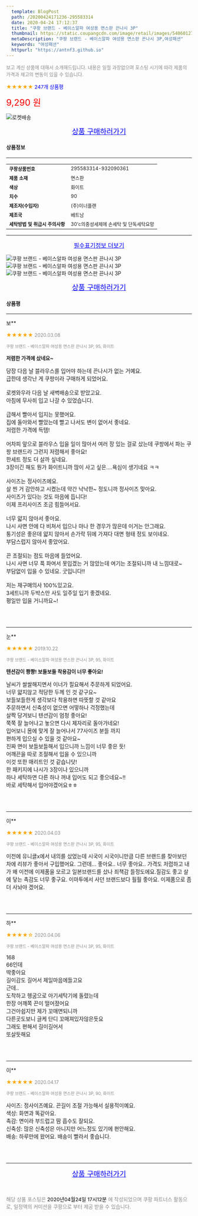 ```yaml
---
  template: BlogPost
  path: /20200424171236-295583314
  date: 2020-04-24 17:12:37
  title: "쿠팡 브랜드 - 베이스알파 여성용 면스판 끈나시 3P"
  thumbnail: https://static.coupangcdn.com/image/retail/images/5406012799242-22209cd3-e029-4b56-97cf-24726af6aa9a.jpg
  metaDescription: "쿠팡 브랜드 - 베이스알파 여성용 면스판 끈나시 3P,여성패션"
  keywords: "여성패션"
  httpurl: "https://antnf3.github.io"
---
```

  
<span style="color: #888;font-size:0.8rem">보고 계신 상품에 대해서 소개해드립니다.
내용은 일절 과장없으며 포스팅 시기에 따라 제품의 가격과 재고의 변동이 있을 수 있습니다.</span>
  
<span style="color: orange;">★★★★★</span> <span style="color: blue;font-size: 0.85rem;">247개 상품평</span>

<span style="font-size: 0.9rem"></span> 

<span style="color: red;font-size: 1.5rem;">9,290 원</span>

![로켓배송](https://postfiles.pstatic.net/MjAyMDA0MTBfMjcz/MDAxNTg2NDQ1OTAwMDc5.1T-Iy6-X12_V8iyof2OtSqUCu6urPUUOnjG41kbMy_kg.c1eqxaGayJ1XX0TGV24QXbZg9dvQ9C_dYZx39G_Z7Wog.PNG.cigshop2/rocket_logo.png?type=w773)

<p align="center"><a href="http://me2.do/xgeAz5Da" style="font-size: 1.2rem; color: blue;">상품 구매하러가기</a></p>

#### 상품정보

---

|                  |                       |
| ---------------- | --------------------- |
| **<span style="font-size:0.8rem;">쿠팡상품번호</span>** | <span style="font-size:0.8rem;">295583314-932090361</span> |
| **<span style="font-size:0.8rem;">제품 소재</span>**    | <span style="font-size:0.8rem;">면스판</span>        |
| **<span style="font-size:0.8rem;">색상</span>**    | <span style="font-size:0.8rem;">화이트</span>        |
| **<span style="font-size:0.8rem;">치수</span>**    | <span style="font-size:0.8rem;">90</span>        |
| **<span style="font-size:0.8rem;">제조자(수입자)</span>**    | <span style="font-size:0.8rem;">(주)이너플랜</span>        |
| **<span style="font-size:0.8rem;">제조국</span>**    | <span style="font-size:0.8rem;">베트남</span>        |
| **<span style="font-size:0.8rem;">세탁방법 및 취급시 주의사항</span>**    | <span style="font-size:0.8rem;">30'c의중성세제에 손세탁 및 단독세탁요망</span>        |




---

<p align="center"><a href="http://me2.do/xgeAz5Da" style="font-size: 1rem; color: blue;">필수표기정보 더보기</a></p>

![쿠팡 브랜드 - 베이스알파 여성용 면스판 끈나시 3P](http://thumbnail8.coupangcdn.com/thumbnails/remote/q89/image/retail/images/489197499595487-461919b7-7f75-40b2-871a-0d3949996bc2.jpg)
![쿠팡 브랜드 - 베이스알파 여성용 면스판 끈나시 3P](http://thumbnail9.coupangcdn.com/thumbnails/remote/q89/image/retail/images/489180830854263-abe6981b-9261-4f89-a3bb-8e10c92f5670.jpg)
![쿠팡 브랜드 - 베이스알파 여성용 면스판 끈나시 3P](http://thumbnail10.coupangcdn.com/thumbnails/remote/q89/image/retail/images/489169251684923-a151b8f8-5575-4a88-b90c-4346975971b0.jpg)

<p align="center"><a href="http://me2.do/xgeAz5Da" style="font-size: 1.2rem; color: blue;">상품 구매하러가기</a></p>

#### 상품평
  
---
  
보**
    
<span style="color: orange;">★★★★★</span> <span style="font-size:0.8rem;color: #888;">2020.03.08</span>
    
<span style="color: #888;font-size:0.7rem">쿠팡 브랜드 - 베이스알파 여성용 면스판 끈나시 3P, 95, 화이트</span>
    
<span style="font-size:0.85rem">**저렴한 가격에 샀네요~**</span>
    
<span style="font-size: 0.9rem;">당장 다음 날 블라우스를 입어야 하는데 끈나시가 없는 거예요.<br/>급한데 생각난 게 쿠팡이라 구매하게 되었어요.<br/><br/>로켓와우라 다음 날 새벽배송으로 받았고요.<br/>아침에 무사히 입고 나갈 수 있었습니다.<br/><br/>급해서 빨아서 입지는 못했어요.<br/>집에 돌아와서 빨았는데 빨고 나서도 변이 없어서 좋네요.<br/>저렴한 가격에 득템!<br/><br/>어차피 앞으로 블라우스 입을 일이 많아서 여러 장 있는 걸로 샀는데 쿠팡에서 파는 쿠팡 브랜드라 그런지 저렴해서 좋아요!<br/>한세트 정도 더 살까 싶네요.<br/>3장이긴 해도 뭔가 화이트니까 많이 사고 싶은....욕심이 생기네요 ㅋㅋ<br/><br/>사이즈는 정사이즈에요.<br/>살 찐 거 감안하고 시켰는데 약간 낙낙한~ 정도니까 정사이즈 맞아요.<br/>사이즈가 있다는 것도 마음에 듭니다!<br/>이제 프리사이즈 조금 힘들어서요.<br/><br/>너무 얇지 않아서 좋아요.<br/>나시 사면 안에 다 비쳐서 입으나 마나 한 경우가 많은데 이거는 안그래요.<br/>통기성은 좋은데 얇지 않아서 손가락 뒤에 가져다 대면 형태 정도 보이네요.<br/>부담스럽지 않아서 좋았어요.<br/><br/>끈 조절되는 점도 마음에 들었어요.<br/>나시 사면 너무 푹 파여서 못입겠는 거 많았는데 여기는 조절되니까 내 느낌대로~<br/>부담없이 입을 수 있네요. 굿입니다!!<br/><br/>저는 재구매의사 100%있고요.<br/>3세트니까 두박스만 사도 일주일 입기 좋겠네요.<br/>평일만 입을 거니까요~!</span>
    
<br>
<br>

---
  
눈**
    
<span style="color: orange;">★★★★★</span> <span style="font-size:0.8rem;color: #888;">2019.10.22</span>
    
<span style="color: #888;font-size:0.7rem">쿠팡 브랜드 - 베이스알파 여성용 면스판 끈나시 3P, 95, 화이트</span>
    
<span style="font-size:0.85rem">**텐션감이 쫭쫭! 보들보들 착용감이 너무 좋아요!**</span>
    
<span style="font-size: 0.9rem;">날씨가 쌀쌀해지면서 이너가 필요해서 주문하게 되었어요.<br/>너무 얇지않고 적당한 두께 인 것 같구요~<br/>보들보들한게 생각보다 착용하면 따뜻할 것 같아요<br/>주문하면서 신축성이 없으면 어떻하나 걱정했는데<br/>살짝 당겨보니 텐션감이 엄청 좋아요! <br/>쭉쭉 잘 늘어나고 놓으면 다시 제자리로 돌아가네요!<br/>입어보니 몸에 맞게 잘 늘어나서 77사이즈 분들 까지 <br/>편하게 입으실 수 있을 것 같아요~ <br/>진짜 면이 보들보들해서 입으니까 느낌이 너무 좋은 듯!<br/>어깨끈을 따로 조절해서 입을 수 있으니까 <br/>이것 또한 매리트인 것 같습니닷! <br/>한 패키지에 나시가 3장이나 있으니까 <br/>하나 세탁하면 다른 하나 꺼내 입어도 되고 좋으네요~!! <br/>바로 세탁해서 입어야겠어요ㅎㅎ</span>
    
<br>
<br>

---
  
이**
    
<span style="color: orange;">★★★★★</span> <span style="font-size:0.8rem;color: #888;">2020.04.03</span>
    
<span style="color: #888;font-size:0.7rem">쿠팡 브랜드 - 베이스알파 여성용 면스판 끈나시 3P, 95, 화이트</span>
    

    
<span style="font-size: 0.9rem;">이전에 유니클x에서 내의를 샀었는데 시국이 시국이니만큼 다른 브랜드를 찾아보던 차에 리뷰가 좋아서 구입했어요. 그런데... 좋아요.. 너무 좋아요.. 가격도 저렴하고 내가 왜 이전에 이제품을 모르고 일본브랜드를 샀나 죄책감 들정도에요.질감도 좋고 살에 닿는 촉감도 너무 좋구요. 이마투에서 사던 브랜드보다 훨훨 좋아요. 이제품으로 좀더 사놔야 겠어요.</span>
    
<br>
<br>

---
  
하**
    
<span style="color: orange;">★★★★☆</span> <span style="font-size:0.8rem;color: #888;">2020.04.06</span>
    
<span style="color: #888;font-size:0.7rem">쿠팡 브랜드 - 베이스알파 여성용 면스판 끈나시 3P, 95, 화이트</span>
    

    
<span style="font-size: 0.9rem;">168 <br/>66인데<br/>딱좋아요<br/>길이감도 길어서 제일마음에들고요<br/>근데..<br/>도착하고 헹굼으로 아기세탁기에 돌렸는데<br/>한장 어깨쪽 끈이 떨어졌어요<br/>그건아쉽지만 제가 꼬매면되니까<br/>다른곳도보니 글케 단디 꼬매져있자않은듯요<br/>그래도 편해서 길이길어서<br/>또살듯해요</span>
    
<br>
<br>

---
  
이**
    
<span style="color: orange;">★★★★★</span> <span style="font-size:0.8rem;color: #888;">2020.04.17</span>
    
<span style="color: #888;font-size:0.7rem">쿠팡 브랜드 - 베이스알파 여성용 면스판 끈나시 3P, 90, 화이트</span>
    

    
<span style="font-size: 0.9rem;">사이즈: 정사이즈예요. 끈길이 조절 가능해서 실용적이예요.<br/>색상: 화면과 똑같아요.<br/>촉감: 면이라 부드럽고 땀 흡수도 잘되요.<br/>신축성: 많은 신축성은 아니지만 어느정도 있기에 편안해요.<br/>배송: 하루만에 왔어요. 배송이 빨라서 좋습니다.</span>
    
<br>
<br>


  
---
  
<p align="center"><a href="http://me2.do/xgeAz5Da" style="font-size: 1.2rem; color: blue;">상품 구매하러가기</a></p>
  
<br>
  
<span style="font-size: 0.85rem; color: #888;">해당 상품 포스팅은 <span style="color: #000;"> 2020년04월24일 17시12분 </span> 에 작성되었으며 쿠팡 파트너스 활동으로, 일정액의 커미션을 쿠팡으로 부터 제공 받을 수 있습니다.</span>